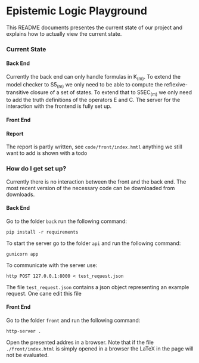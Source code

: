 # Epistemic Logic Playground #

This README documents presentes the current state of our project and explains how to actually view the current state.

### Current State ###

#### Back End ####
Currently the back end can only handle formulas in K<sub>(m)</sub>. To extend the model checker to S5<sub>(m)</sub> we only need to be able to compute the reflexive-transitive closure of a set of states. To extend that to S5EC<sub>(m)</sub> we only need to add the truth definitions of the operators E and C. The server for the interaction with the frontend is fully set up. 

#### Front End ####


#### Report ####
The report is partly written, see `code/front/index.hmtl` anything we still want to add is shown with a todo

### How do I get set up? ###
Currently there is no interaction between the front and the back end. The most recent version of the necessary code can be downloaded from downloads.

#### Back End ####
Go to the folder `back` run the following command:

    pip install -r requirements

To start the server go to the folder `api` and run the following command:
    
    gunicorn app

To communicate with the server use:
    
    http POST 127.0.0.1:8000 < test_request.json 

The file `test_request.json` contains a json object representing an example request. One cane edit this file 

#### Front End ####
Go to the folder `front` and run the following command:

    http-server .

Open the presented addres in a browser. Note that if the file `./front/index.html` is simply opened in a browser the LaTeX in the page will not be evaluated.